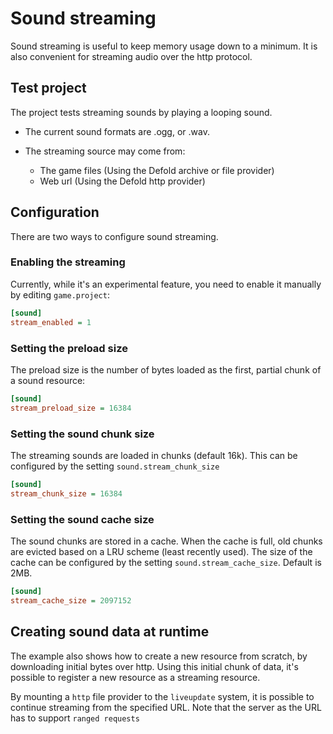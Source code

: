 # Sound streaming

Sound streaming is useful to keep memory usage down to a minimum.
It is also convenient for streaming audio over the http protocol.


## Test project

The project tests streaming sounds by playing a looping sound.

* The current sound formats are .ogg, or .wav.

* The streaming source may come from:
    * The game files (Using the Defold archive or file provider)
    * Web url (Using the Defold http provider)


## Configuration

There are two ways to configure sound streaming.

### Enabling the streaming

Currently, while it's an experimental feature, you need to enable it manually by editing `game.project`:

```ini
[sound]
stream_enabled = 1
```

### Setting the preload size

The preload size is the number of bytes loaded as the first, partial chunk of a sound resource:

```ini
[sound]
stream_preload_size = 16384
```

### Setting the sound chunk size

The streaming sounds are loaded in chunks (default 16k).
This can be configured by the setting `sound.stream_chunk_size`

```ini
[sound]
stream_chunk_size = 16384
```

### Setting the sound cache size

The sound chunks are stored in a cache.
When the cache is full, old chunks are evicted based on a LRU scheme (least recently used).
The size of the cache can be configured by the setting `sound.stream_cache_size`. Default is 2MB.

```ini
[sound]
stream_cache_size = 2097152
```


## Creating sound data at runtime

The example also shows how to create a new resource from scratch, by downloading initial bytes over http.
Using this initial chunk of data, it's possible to register a new resource as a streaming resource.

By mounting a `http` file provider to the `liveupdate` system, it is possible to continue streaming from the specified URL.
Note that the server as the URL has to support `ranged requests`


